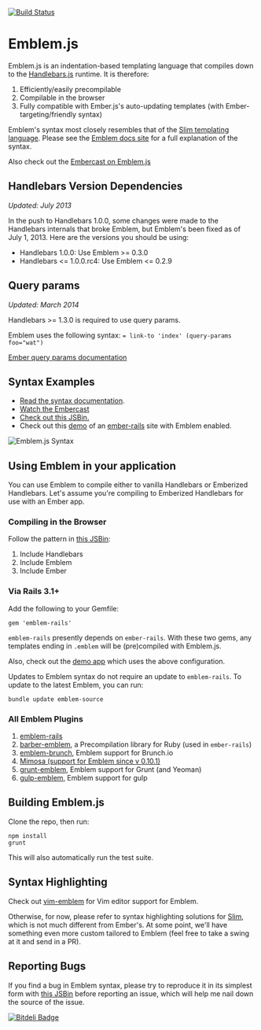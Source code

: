 [![Build Status](https://travis-ci.org/machty/emblem.js.png)](https://travis-ci.org/machty/emblem.js)

# Emblem.js

Emblem.js is an indentation-based templating language that compiles
down to the [Handlebars.js](https://github.com/wycats/handlebars.js/)
runtime. It is therefore:

1. Efficiently/easily precompilable
1. Compilable in the browser
1. Fully compatible with Ember.js's auto-updating templates (with
   Ember-targeting/friendly syntax)

Emblem's syntax most closely resembles that of the 
[Slim templating language](http://slim-lang.com/). Please see the 
[Emblem docs site](http://www.emblemjs.com) for a full explanation 
of the syntax.

Also check out the 
[Embercast on Emblem.js](http://www.embercasts.com/episodes/2)

## Handlebars Version Dependencies 

_Updated: July 2013_

In the push to Handlebars 1.0.0, some changes were made to the Handlebars 
internals that broke Emblem, but Emblem's been fixed as of July 1, 2013.
Here are the versions you should be using:

- Handlebars 1.0.0: Use Emblem >= 0.3.0
- Handlebars <= 1.0.0.rc4: Use Emblem <= 0.2.9

## Query params 

_Updated: March 2014_

Handlebars >= 1.3.0 is required to use query params.

Emblem uses the following syntax:
`= link-to 'index' (query-params foo="wat")`

[Ember query params documentation](http://emberjs.com/guides/routing/query-params/)

## Syntax Examples

- [Read the syntax documentation](http://www.emblemjs.com/syntax).
- [Watch the Embercast](http://www.embercasts.com/episodes/2)
- [Check out this JSBin.](http://jsbin.com/ulegec/337/edit)
- Check out this [demo](http://emblem-test.herokuapp.com/) of 
  an [ember-rails](https://github.com/machty/ember-rails) site
  with Emblem enabled.

![Emblem.js Syntax](https://s3.amazonaws.com/machty/emblem-sample.png)

## Using Emblem in your application

You can use Emblem to compile either to vanilla Handlebars or Emberized
Handlebars. Let's assume you're compiling to Emberized Handlebars
for use with an Ember app.

### Compiling in the Browser 

Follow the pattern in [this JSBin](http://jsbin.com/ulegec/337/edit):

1. Include Handlebars
1. Include Emblem
1. Include Ember

### Via Rails 3.1+

Add the following to your Gemfile:

```
gem 'emblem-rails'
```

`emblem-rails` presently depends on `ember-rails`. With these 
two gems, any templates ending in `.emblem` will be (pre)compiled 
with Emblem.js.

Also, check out the [demo app](https://github.com/machty/emblem-rails-demo)
which uses the above configuration.

Updates to Emblem syntax do not require an update to `emblem-rails`. To
update to the latest Emblem, you can run:
    
    bundle update emblem-source

### All Emblem Plugins

1. [emblem-rails](https://github.com/alexspeller/emblem-rails)
1. [barber-emblem](https://github.com/machty/barber-emblem), a
   Precompilation library for Ruby (used in `ember-rails`)
1. [emblem-brunch](https://github.com/machty/emblem-brunch), Emblem
   support for Brunch.io
1. [Mimosa (support for Emblem since v 0.10.1)](https://github.com/dbashford/mimosa)
1. [grunt-emblem](https://github.com/wordofchristian/grunt-emblem), Emblem support for Grunt (and Yeoman)
1. [gulp-emblem](https://github.com/Aulito/gulp-emblem), Emblem support for gulp

## Building Emblem.js

Clone the repo, then run:

```
npm install
grunt
```

This will also automatically run the test suite. 

## Syntax Highlighting

Check out [vim-emblem](https://github.com/heartsentwined/vim-emblem)
for Vim editor support for Emblem.

Otherwise, for now, please refer to syntax highlighting solutions for
[Slim](http://slim-lang.com/), which is not much different
from Ember's. At some point, we'll have something even more
custom tailored to Emblem (feel free to take a swing at it
and send in a PR).

## Reporting Bugs

If you find a bug in Emblem syntax, please try to reproduce it in
its simplest form with 
[this JSBin](http://jsbin.com/ucanam/4144/edit) before reporting an
issue, which will help me nail down the source of the issue.

[![Bitdeli Badge](https://d2weczhvl823v0.cloudfront.net/machty/emblem.js/trend.png)](https://bitdeli.com/free "Bitdeli Badge")


